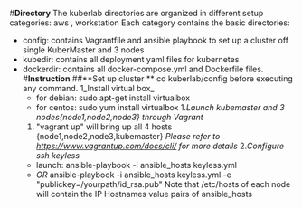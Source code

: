 #**Directory**
The kuberlab directories are organized in different setup categories:
aws ,  workstation
Each category contains the basic directories:

* config: contains Vagrantfile and ansible playbook to set up a cluster off single KuberMaster and 3 nodes
* kubedir: contains all deployment yaml files for kubernetes
* dockerdir: contains all docker-compose.yml and Dockerfile files.
#**Instruction**
##**Set up cluster **
  cd kuberlab/config before executing any command.
  1_Install virtual box_
   * for debian: sudo apt-get install virtualbox
   * for centos: sudo yum install virtualbox
  1._Launch kubemaster and 3 nodes{node1,node2,node3} through Vagrant_
   1. "vagrant up"  will bring up all 4 hosts {node1,node2,node3,kubemaster}
   _Please refer to https://www.vagrantup.com/docs/cli/ for more details_
  2._Configure ssh keyless_
   * launch: ansible-playbook -i ansible_hosts keyless.yml
   * _OR_ ansible-playbook -i ansible_hosts	keyless.yml -e "publickey=/yourpath/id_rsa.pub"
   Note that  /etc/hosts of each node  will contain the IP Hostnames value pairs  of ansible_hosts
   